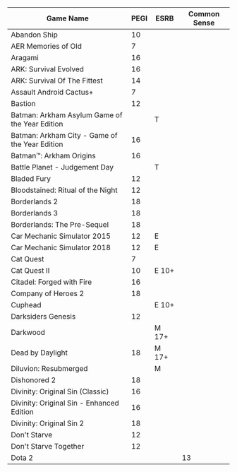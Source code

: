 |Game Name|PEGI|ESRB|Common Sense|
|-|-|-|-|
|Abandon Ship|10||
|AER Memories of Old|7||
|Aragami|16||
|ARK: Survival Evolved |16||
|ARK: Survival Of The Fittest |14||
|Assault Android Cactus+ | 7||
|Bastion | 12 ||
|Batman: Arkham Asylum Game of the Year Edition ||T|
|Batman: Arkham City - Game of the Year Edition |16||
|Batman™: Arkham Origins |16||
|Battle Planet - Judgement Day ||T|
|Bladed Fury |12||
|Bloodstained: Ritual of the Night |12||
|Borderlands 2 |18||
|Borderlands 3 |18||
|Borderlands: The Pre-Sequel |18||
|Car Mechanic Simulator 2015 |12|E|
|Car Mechanic Simulator 2018 |12|E|
|Cat Quest |7||
|Cat Quest II |10|E 10+|
|Citadel: Forged with Fire|16||
|Company of Heroes 2 |18||
|Cuphead||E 10+|
|Darksiders Genesis |12||
|Darkwood||M 17+|
|Dead by Daylight |18|M 17+|
|Diluvion: Resubmerged ||M|
|Dishonored 2 |18||
|Divinity: Original Sin (Classic) |16||
|Divinity: Original Sin - Enhanced Edition |16||
|Divinity: Original Sin 2 |18||
|Don't Starve |12||
|Don't Starve Together |12||
|Dota 2|||13|